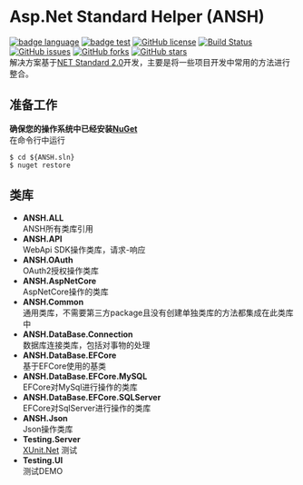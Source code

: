 # Asp.Net Standard Helper (ANSH) 
[![badge language](https://img.shields.io/badge/language-C%23-green.svg)](https://github.com/ZHUZHIYUE/ANSH)
[![badge test](https://img.shields.io/badge/test-xunit.net-green.svg)](https://docs.microsoft.com/zh-cn/dotnet/core/testing/unit-testing-with-dotnet-test?view=aspnetcore-2.1)
[![GitHub license](https://img.shields.io/github/license/ZHUZHIYUE/ANSH.svg)](https://github.com/ZHUZHIYUE/ANSH/blob/master/LICENSE)
[![Build Status](https://www.travis-ci.org/ZHUZHIYUE/ANSH.svg?branch=master)](https://www.travis-ci.org/ZHUZHIYUE/ANSH)
[![GitHub issues](https://img.shields.io/github/issues/ZHUZHIYUE/ANSH.svg)](https://github.com/ZHUZHIYUE/ANSH/issues)
[![GitHub forks](https://img.shields.io/github/forks/ZHUZHIYUE/ANSH.svg)](https://github.com/ZHUZHIYUE/ANSH/network)
[![GitHub stars](https://img.shields.io/github/stars/ZHUZHIYUE/ANSH.svg)](https://github.com/ZHUZHIYUE/ANSH/stargazers)  
解决方案基于[NET Standard 2.0](https://docs.microsoft.com/zh-cn/dotnet/standard/net-standard)开发，主要是将一些项目开发中常用的方法进行整合。  
## 准备工作
**确保您的操作系统中已经安装[NuGet](/docs/NuGet.md)**  
在命令行中运行
```
$ cd ${ANSH.sln}
$ nuget restore
```
## 类库
* **ANSH.ALL**  
ANSH所有类库引用
* **ANSH.API**  
WebApi SDK操作类库，请求-响应  
* **ANSH.OAuth**  
OAuth2授权操作类库
* **ANSH.AspNetCore**  
AspNetCore操作的类库
* **ANSH.Common**  
通用类库，不需要第三方package且没有创建单独类库的方法都集成在此类库中
* **ANSH.DataBase.Connection**  
数据库连接类库，包括对事物的处理
* **ANSH.DataBase.EFCore**  
基于EFCore使用的基类
* **ANSH.DataBase.EFCore.MySQL**  
EFCore对MySql进行操作的类库
* **ANSH.DataBase.EFCore.SQLServer**  
EFCore对SqlServer进行操作的类库
* **ANSH.Json**  
Json操作类库
* **Testing.Server**  
[XUnit.Net](https://docs.microsoft.com/zh-cn/dotnet/core/testing/unit-testing-with-dotnet-test?view=aspnetcore-2.1) 测试
* **Testing.UI**  
测试DEMO